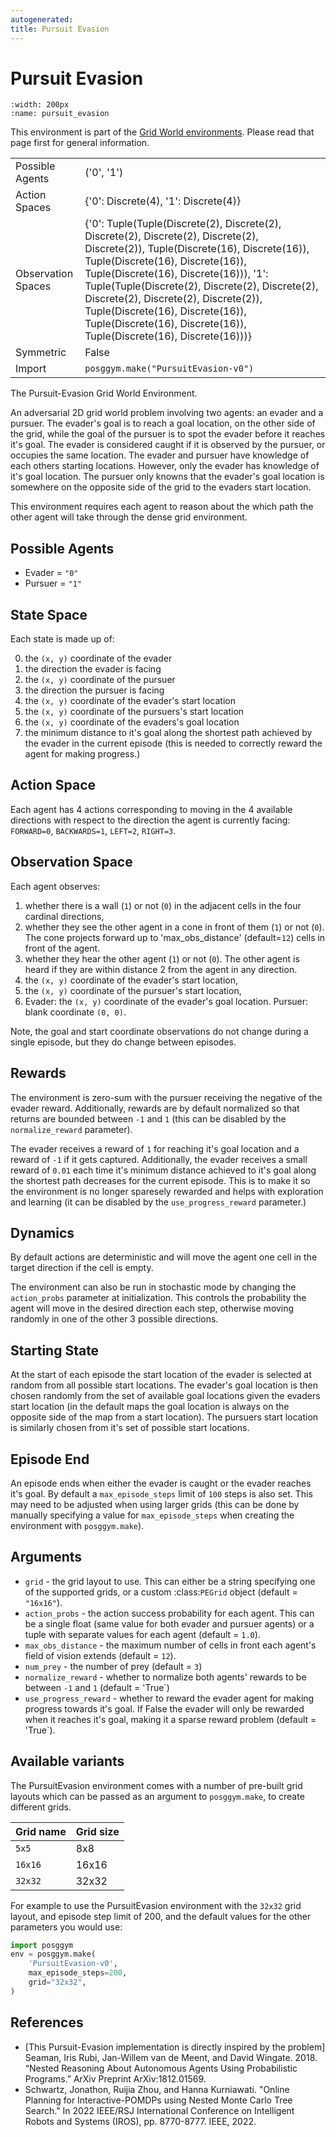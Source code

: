 ```yaml
---
autogenerated:
title: Pursuit Evasion
---
```


# Pursuit Evasion

```{figure} ../../_static/videos/grid_world/pursuit_evasion.gif
:width: 200px
:name: pursuit_evasion
```

This environment is part of the <a href='..'>Grid World environments</a>. Please read that page first for general information.

|   |   |
|---|---|
| Possible Agents | ('0', '1') |
| Action Spaces | {'0': Discrete(4), '1': Discrete(4)} |
| Observation Spaces | {'0': Tuple(Tuple(Discrete(2), Discrete(2), Discrete(2), Discrete(2), Discrete(2), Discrete(2)), Tuple(Discrete(16), Discrete(16)), Tuple(Discrete(16), Discrete(16)), Tuple(Discrete(16), Discrete(16))), '1': Tuple(Tuple(Discrete(2), Discrete(2), Discrete(2), Discrete(2), Discrete(2), Discrete(2)), Tuple(Discrete(16), Discrete(16)), Tuple(Discrete(16), Discrete(16)), Tuple(Discrete(16), Discrete(16)))} |
| Symmetric | False |
| Import | `posggym.make("PursuitEvasion-v0")` |


The Pursuit-Evasion Grid World Environment.

An adversarial 2D grid world problem involving two agents: an evader and a pursuer.
The evader's goal is to reach a goal location, on the other side of the grid, while
the goal of the pursuer is to spot the evader before it reaches it's goal. The
evader is considered caught if it is observed by the pursuer, or occupies the same
location. The evader and pursuer have knowledge of each others starting locations.
However, only the evader has knowledge of it's goal location. The pursuer only
knowns that the evader's goal location is somewhere on the opposite side of the grid
to the evaders start location.

This environment requires each agent to reason about the which path the other agent
will take through the dense grid environment.

Possible Agents
---------------
- Evader = `"0"`
- Pursuer = `"1"`

State Space
-----------
Each state is made up of:

0. the `(x, y)` coordinate of the evader
1. the direction the evader is facing
2. the `(x, y)` coordinate of the pursuer
3. the direction the pursuer is facing
4. the `(x, y)` coordinate of the evader's start location
5. the `(x, y)` coordinate of the pursuers's start location
6. the `(x, y)` coordinate of the evaders's goal location
7. the minimum distance to it's goal along the shortest path achieved by the evader
   in the current episode (this is needed to correctly reward the agent for making
   progress.)

Action Space
------------
Each agent has 4 actions corresponding to moving in the 4 available directions with
respect to the direction the agent is currently facing: `FORWARD=0`, `BACKWARDS=1`,
`LEFT=2`, `RIGHT=3`.

Observation Space
-----------------
Each agent observes:

1. whether there is a wall (`1`) or not (`0`) in the adjacent cells in the four
   cardinal directions,
2. whether they see the other agent in a cone in front of them (`1`) or not (`0`).
   The cone projects forward up to 'max_obs_distance' (default=`12`) cells in front
   of the agent.
3. whether they hear the other agent (`1`) or not (`0`). The other agent is heard if
   they are within distance 2 from the agent in any direction.
4. the `(x, y)` coordinate of the evader's start location,
5. the `(x, y)` coordinate of the pursuer's start location,
6. Evader: the `(x, y)` coordinate of the evader's goal location.
   Pursuer: blank coordinate `(0, 0)`.

Note, the goal and start coordinate observations do not change during a single
episode, but they do change between episodes.

Rewards
-------
The environment is zero-sum with the pursuer receiving the negative of the evader
reward. Additionally, rewards are by default normalized so that returns are bounded
between `-1` and `1` (this can be disabled by the `normalize_reward` parameter).

The evader receives a reward of `1` for reaching it's goal location and a
reward of `-1` if it gets captured. Additionally, the evader receives a small
reward of `0.01` each time it's minimum distance achieved to it's goal along the
shortest path decreases for the current episode. This is to make it so the
environment is no longer sparesely rewarded and helps with exploration and learning
(it can be disabled by the `use_progress_reward` parameter.)

Dynamics
--------
By default actions are deterministic and will move the agent one cell in the target
direction if the cell is empty.

The environment can also be run in stochastic mode by changing the `action_probs`
parameter at initialization. This controls the probability the agent will move in
the desired direction each step, otherwise moving randomly in one of the other 3
possible directions.

Starting State
--------------
At the start of each episode the start location of the evader is selected at random
from all possible start locations. The evader's goal location is then chosen
randomly from the set of available goal locations given the evaders start location
(in the default maps the goal location is always on the opposite side of the map
from a start location). The pursuers start location is similarly chosen from it's
set of possible start locations.

Episode End
-----------
An episode ends when either the evader is caught or the evader reaches it's goal.
By default a `max_episode_steps` limit of `100` steps is also set. This may need to
be adjusted when using larger grids (this can be done by manually specifying a value
for `max_episode_steps` when creating the environment with `posggym.make`).

Arguments
---------

- `grid` - the grid layout to use. This can either be a string specifying one of
     the supported grids, or a custom :class:`PEGrid` object (default = `"16x16"`).
- `action_probs` - the action success probability for each agent. This can be a
    single float (same value for both evader and pursuer agents) or a tuple with
    separate values for each agent (default = `1.0`).
- `max_obs_distance` - the maximum number of cells in front each agent's field of
    vision extends (default = `12`).
- `num_prey` - the number of prey (default = `3`)
- `normalize_reward` - whether to normalize both agents' rewards to be between `-1`
    and `1` (default = 'True`)
- `use_progress_reward` - whether to reward the evader agent for making progress
    towards it's goal. If False the evader will only be rewarded when it reaches
    it's goal, making it a sparse reward problem (default = 'True`).

Available variants
------------------

The PursuitEvasion environment comes with a number of pre-built grid layouts which
can be passed as an argument to `posggym.make`, to create different grids.

| Grid name         | Grid size |
|-------------------|-----------|
| `5x5`             | 8x8       |
| `16x16`           | 16x16     |
| `32x32`           | 32x32     |

For example to use the PursuitEvasion environment with the `32x32` grid layout, and
episode step limit of 200, and the default values for the other parameters you would
use:

```python
import posggym
env = posggym.make(
    'PursuitEvasion-v0',
    max_episode_steps=200,
    grid="32x32",
)
```

References
----------
- [This Pursuit-Evasion implementation is directly inspired by the problem] Seaman,
  Iris Rubi, Jan-Willem van de Meent, and David Wingate. 2018. “Nested Reasoning
  About Autonomous Agents Using Probabilistic Programs.”
  ArXiv Preprint ArXiv:1812.01569.
- Schwartz, Jonathon, Ruijia Zhou, and Hanna Kurniawati. "Online Planning for
  Interactive-POMDPs using Nested Monte Carlo Tree Search." In 2022 IEEE/RSJ
  International Conference on Intelligent Robots and Systems (IROS), pp. 8770-8777.
  IEEE, 2022.
